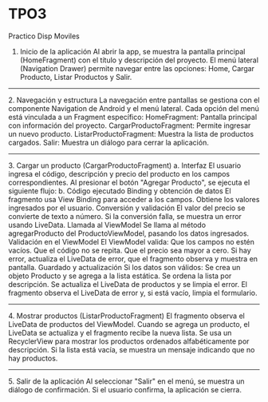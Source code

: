 # TPO3
Practico Disp Moviles

1. Inicio de la aplicación
Al abrir la app, se muestra la pantalla principal (HomeFragment) con el título y descripción del proyecto.
El menú lateral (Navigation Drawer) permite navegar entre las opciones: Home, Cargar Producto, Listar Productos y Salir.
<hr></hr>
2. Navegación y estructura
La navegación entre pantallas se gestiona con el componente Navigation de Android y el menú lateral.
Cada opción del menú está vinculada a un Fragment específico:
HomeFragment: Pantalla principal con información del proyecto.
CargarProductoFragment: Permite ingresar un nuevo producto.
ListarProductoFragment: Muestra la lista de productos cargados.
Salir: Muestra un diálogo para cerrar la aplicación.
<hr></hr>
3. Cargar un producto (CargarProductoFragment)
a. Interfaz
El usuario ingresa el código, descripción y precio del producto en los campos correspondientes.
Al presionar el botón "Agregar Producto", se ejecuta el siguiente flujo:
b. Código ejecutado
Binding y obtención de datos
El fragmento usa View Binding para acceder a los campos. Obtiene los valores ingresados por el usuario.
Conversión y validación
El valor del precio se convierte de texto a número. Si la conversión falla, se muestra un error usando LiveData.
Llamada al ViewModel
Se llama al método agregarProducto del ProductoViewModel, pasando los datos ingresados.
Validación en el ViewModel
El ViewModel valida:
Que los campos no estén vacíos.
Que el código no se repita.
Que el precio sea mayor a cero. Si hay error, actualiza el LiveData de error, que el fragmento observa y muestra en pantalla.
Guardado y actualización
Si los datos son válidos:
Se crea un objeto Producto y se agrega a la lista estática.
Se ordena la lista por descripción.
Se actualiza el LiveData de productos y se limpia el error.
El fragmento observa el LiveData de error y, si está vacío, limpia el formulario.
<hr></hr>
4. Mostrar productos (ListarProductoFragment)
El fragmento observa el LiveData de productos del ViewModel.
Cuando se agrega un producto, el LiveData se actualiza y el fragmento recibe la nueva lista.
Se usa un RecyclerView para mostrar los productos ordenados alfabéticamente por descripción.
Si la lista está vacía, se muestra un mensaje indicando que no hay productos.
<hr></hr>
5. Salir de la aplicación
Al seleccionar "Salir" en el menú, se muestra un diálogo de confirmación.
Si el usuario confirma, la aplicación se cierra.

